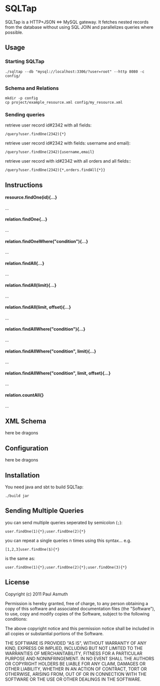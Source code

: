 SQLTap
======

SQLTap is a HTTP+JSON <=> MySQL gateway. It fetches nested records from the
database without using SQL JOIN and parallelizes queries where possible.


Usage
-----

### Starting SQLTap

    ./sqltap --db "mysql://localhost:3306/?user=root" --http 8080 -c config/


### Schema and Relations

    mkdir -p config
    cp project/example_resource.xml config/my_resource.xml


### Sending queries

retrieve user record id#2342 with all fields:

    /query?user.findOne(2342){*}

retrieve user record id#2342 with fields: username and email):

    /query?user.findOne(2342){username,email}

retrieve user record with id#2342 with all orders and all fields::

    /query?user.findOne(2342){*,orders.findAll{*}}


Instructions
------------


#### resource.findOne(id){...}
...

#### relation.findOne{...}
...

#### relation.findOneWhere("condition"){...}
...

#### relation.findAll{...}
...

#### relation.findAll(limit){...}
...

#### relation.findAll(limit, offset){...}
...

#### relation.findAllWhere("condition"){...}
...

#### relation.findAllWhere("condition", limit){...}
...

#### relation.findAllWhere("condition", limit, offset){...}
...

#### relation.countAll{}
...


XML Schema
----------

here be dragons


Configuration
-------------

here be dragons


Installation
------------

You need java and sbt to build SQLTap:

    ./build jar



Sending Multiple Queries
------------------------

you can send multiple queries seperated by semicolon (`;`):

    user.findOne(1){*};user.findOne(2){*}

you can repeat a single queries n times using this syntax...
e.g.

    [1,2,3]user.findOne($){*}

is the same as:

    user.findOne(1){*};user.findOne(2){*};user.findOne(3){*}


License
-------

Copyright (c) 2011 Paul Asmuth

Permission is hereby granted, free of charge, to any person obtaining
a copy of this software and associated documentation files (the
"Software"), to use, copy and modify copies of the Software, subject 
to the following conditions:

The above copyright notice and this permission notice shall be
included in all copies or substantial portions of the Software.

THE SOFTWARE IS PROVIDED "AS IS", WITHOUT WARRANTY OF ANY KIND,
EXPRESS OR IMPLIED, INCLUDING BUT NOT LIMITED TO THE WARRANTIES OF
MERCHANTABILITY, FITNESS FOR A PARTICULAR PURPOSE AND
NONINFRINGEMENT. IN NO EVENT SHALL THE AUTHORS OR COPYRIGHT HOLDERS BE
LIABLE FOR ANY CLAIM, DAMAGES OR OTHER LIABILITY, WHETHER IN AN ACTION
OF CONTRACT, TORT OR OTHERWISE, ARISING FROM, OUT OF OR IN CONNECTION
WITH THE SOFTWARE OR THE USE OR OTHER DEALINGS IN THE SOFTWARE.

